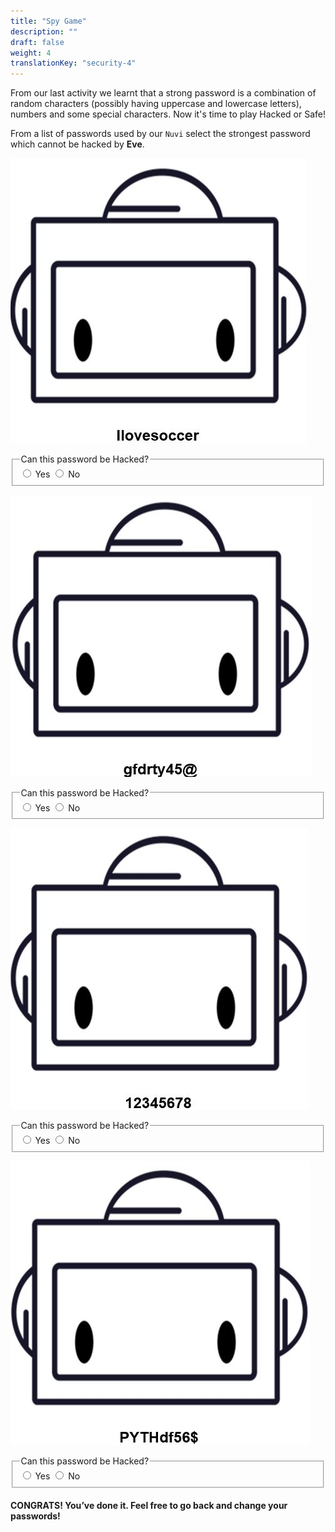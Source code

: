 ```yaml
---
title: "Spy Game"
description: ""
draft: false
weight: 4
translationKey: "security-4"
---
```


From our last activity we learnt that a strong password is a combination of random characters (possibly having uppercase and lowercase letters), numbers and some special characters. Now it's time to play Hacked or Safe!

From a list of passwords used by our `Nuvi` select the strongest password which cannot be hacked by **Eve**.

![Cannot load image](pwd1.JPG?classes=border,shadow)
<fieldset>  
  <legend>Can this password be Hacked?</legend>
  <input type="radio" id="notify-on1" name="notify1" value="on" >
  <label for="notify-on">Yes</label>
  <input type="radio" id="notify-off1" name="notify1" value="off">
  <label for="notify-off">No</label>
</fieldset>


![Cannot load image](pwd2.JPG?classes=border,shadow)
<fieldset>  
  <legend>Can this password be Hacked?</legend>
  <input type="radio" id="notify-on2" name="notify2" value="on" >
  <label for="notify-on">Yes</label>
  <input type="radio" id="notify-off2" name="notify2" value="off">
  <label for="notify-off">No</label>
</fieldset>

![Cannot load image](pwd3.JPG?classes=border,shadow)

<fieldset>  
  <legend>Can this password be Hacked?</legend>
  <input type="radio" id="notify-on3" name="notify3" value="on" >
  <label for="notify-on">Yes</label>
  <input type="radio" id="notify-off3" name="notify3" value="off">
  <label for="notify-off">No</label>
</fieldset> 

![Cannot load image](pwd4.JPG?classes=border,shadow)

<fieldset>  
  <legend>Can this password be Hacked?</legend>
  <input type="radio" id="notify-on4" name="notify4" value="on" >
  <label for="notify-on">Yes</label>
  <input type="radio" id="notify-off4" name="notify4" value="off">
  <label for="notify-off">No</label>
</fieldset> 

<!--
<script>
var button1 = document.getElementById("notify-on1");
var button2 = document.getElementById("notify-off1");
if (button1.checked){
    alert("radio1 selected");
}else if (button2.checked) {
    alert("radio2 selected");
}
</script>


{{< button href="pwd1.JPG" theme="success" >}} Done {{< /button >}}-->


#### CONGRATS! You’ve done it. Feel free to go back and change your passwords!
